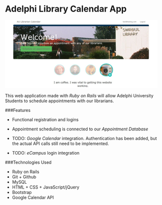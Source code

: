 # Adelphi Library Calendar App


![Image](./screenpic.jpg)


This web application made with *Ruby on Rails* will allow Adelphi University Students to schedule appointments with our librarians.  

###Features

- Functional registration and logins

- Appointment scheduling is connected to our *Appointment Database*

- TODO: *Google Calendar* integration. Authentication has been added, but the actual API calls still need to be implemented.

- TODO: *eCampus* login integration
    
###Technologies Used
- Ruby on Rails
- Git + Github
- MySQL
- HTML + CSS + JavaScript/jQuery
- Bootstrap
- Google Calendar API
